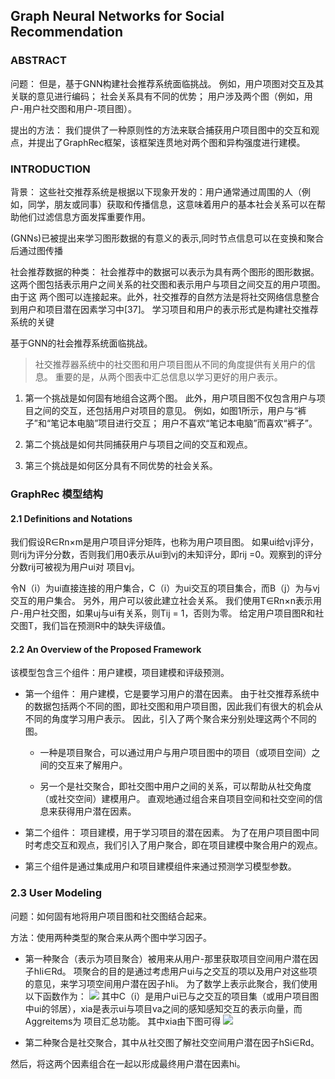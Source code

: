 ﻿## Graph Neural Networks for Social Recommendation

### ABSTRACT

问题：
但是，基于GNN构建社会推荐系统面临挑战。 例如，用户项图对交互及其关联的意见进行编码； 社会关系具有不同的优势； 用户涉及两个图（例如，用户-用户社交图和用户-项目图）。

提出的方法：
我们提供了一种原则性的方法来联合捕获用户项目图中的交互和观点，并提出了GraphRec框架，该框架连贯地对两个图和异构强度进行建模。


### INTRODUCTION

背景：
这些社交推荐系统是根据以下现象开发的：用户通常通过周围的人（例如，同学，朋友或同事）获取和传播信息，这意味着用户的基本社会关系可以在帮助他们过滤信息方面发挥重要作用。

(GNNs)已被提出来学习图形数据的有意义的表示,同时节点信息可以在变换和聚合后通过图传播

社会推荐数据的种类：
社会推荐中的数据可以表示为具有两个图形的图形数据。这两个图包括表示用户之间关系的社交图和表示用户与项目之间交互的用户项图。
由于这 两个图可以连接起来。此外，社交推荐的自然方法是将社交网络信息整合到用户和项目潜在因素学习中[37]。 学习项目和用户的表示形式是构建社交推荐系统的关键

基于GNN的社会推荐系统面临挑战。 
>社交推荐器系统中的社交图和用户项目图从不同的角度提供有关用户的信息。 重要的是，从两个图表中汇总信息以学习更好的用户表示。

1. 第一个挑战是如何固有地组合这两个图。 此外，用户项目图不仅包含用户与项目之间的交互，还包括用户对项目的意见。 例如，如图1所示，用户与“裤子”和“笔记本电脑”项目进行交互； 用户不喜欢“笔记本电脑”而喜欢“裤子”。

2. 第二个挑战是如何共同捕获用户与项目之间的交互和观点。

3.  第三个挑战是如何区分具有不同优势的社会关系。


### GraphRec 模型结构

#### 2.1 Definitions and Notations

我们假设R∈Rn×m是用户项目评分矩阵，也称为用户项目图。 如果ui给vj评分，则rij为评分分数，否则我们用0表示从ui到vj的未知评分，即rij =0。观察到的评分分数rij可被视为用户ui对 项目vj。

令N（i）为ui直接连接的用户集合，C（i）为ui交互的项目集合，而B（j）为与vj交互的用户集合。 另外，用户可以彼此建立社会关系。 我们使用T∈Rn×n表示用户-用户社交图，如果uj与ui有关系，则Tij = 1，否则为零。 给定用户项目图R和社交图T，我们旨在预测R中的缺失评级值。


#### 2.2 An Overview of the Proposed Framework

该模型包含三个组件：用户建模，项目建模和评级预测。 
- 第一个组件：
	用户建模，它是要学习用户的潜在因素。 由于社交推荐系统中的数据包括两个不同的图，即社交图和用户项目图，因此我们有很大的机会从不同的角度学习用户表示。 因此，引入了两个聚合来分别处理这两个不同的图。
	- 一种是项目聚合，可以通过用户与用户项目图中的项目（或项目空间）之间的交互来了解用户。 

	- 另一个是社交聚合，即社交图中用户之间的关系，可以帮助从社交角度（或社交空间）建模用户。 直观地通过组合来自项目空间和社交空间的信息来获得用户潜在因素。 

- 第二个组件：
	项目建模，用于学习项目的潜在因素。 为了在用户项目图中同时考虑交互和观点，我们引入了用户聚合，即在项目建模中聚合用户的观点。 

- 第三个组件是通过集成用户和项目建模组件来通过预测学习模型参数。
   

### 2.3 User Modeling

问题：如何固有地将用户项目图和社交图结合起来。

方法：使用两种类型的聚合来从两个图中学习因子。

- 第一种聚合（表示为项目聚合）被用来从用户-那里获取项目空间用户潜在因子hIi∈Rd。 项聚合的目的是通过考虑用户ui与之交互的项以及用户对这些项的意见，来学习项空间用户潜在因子hIi。 为了数学上表示此聚合，我们使用以下函数作为：
	![](https://github.com/swallown1/NoteOfPaper/tree/master/WWW/GNNforSocialRec/images/math1.png)
	其中C（i）是用户ui已与之交互的项目集（或用户项目图中ui的邻居），xia是表示ui与项目va之间的感知感知交互的表示向量，而Aggreitems为 项目汇总功能。 
	其中xia由下图可得
	![](https://github.com/swallown1/NoteOfPaper/tree/master/WWW/GNNforSocialRec/images/math4.png)
	

- 第二种聚合是社交聚合，其中从社交图了解社交空间用户潜在因子hSi∈Rd。 

然后，将这两个因素组合在一起以形成最终用户潜在因素hi。
